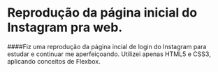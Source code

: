 # Reprodução da página inicial do Instagram pra web.
####Fiz uma reprodução da página incial de login do Instagram para estudar e continuar me aperfeiçoando. Utilizei apenas HTML5 e CSS3, aplicando conceitos de Flexbox.
